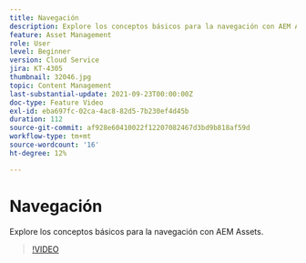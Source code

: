 ```yaml
---
title: Navegación
description: Explore los conceptos básicos para la navegación con AEM Assets.
feature: Asset Management
role: User
level: Beginner
version: Cloud Service
jira: KT-4305
thumbnail: 32046.jpg
topic: Content Management
last-substantial-update: 2021-09-23T00:00:00Z
doc-type: Feature Video
exl-id: eba697fc-02ca-4ac8-82d5-7b230ef4d45b
duration: 112
source-git-commit: af928e60410022f12207082467d3bd9b818af59d
workflow-type: tm+mt
source-wordcount: '16'
ht-degree: 12%

---
```


# Navegación

Explore los conceptos básicos para la navegación con AEM Assets.

>[!VIDEO](https://video.tv.adobe.com/v/32046?quality=12&learn=on)
